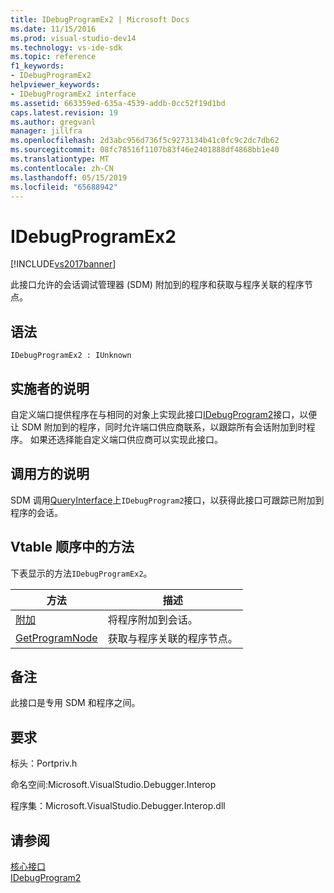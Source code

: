 ```yaml
---
title: IDebugProgramEx2 | Microsoft Docs
ms.date: 11/15/2016
ms.prod: visual-studio-dev14
ms.technology: vs-ide-sdk
ms.topic: reference
f1_keywords:
- IDebugProgramEx2
helpviewer_keywords:
- IDebugProgramEx2 interface
ms.assetid: 663359ed-635a-4539-addb-0cc52f19d1bd
caps.latest.revision: 19
ms.author: gregvanl
manager: jillfra
ms.openlocfilehash: 2d3abc956d736f5c9273134b41c0fc9c2dc7db62
ms.sourcegitcommit: 08fc78516f1107b83f46e2401888df4868bb1e40
ms.translationtype: MT
ms.contentlocale: zh-CN
ms.lasthandoff: 05/15/2019
ms.locfileid: "65688942"
---
```

# <a name="idebugprogramex2"></a>IDebugProgramEx2
[!INCLUDE[vs2017banner](../../../includes/vs2017banner.md)]

此接口允许的会话调试管理器 (SDM) 附加到的程序和获取与程序关联的程序节点。  
  
## <a name="syntax"></a>语法  
  
```  
IDebugProgramEx2 : IUnknown  
```  
  
## <a name="notes-for-implementers"></a>实施者的说明  
 自定义端口提供程序在与相同的对象上实现此接口[IDebugProgram2](../../../extensibility/debugger/reference/idebugprogram2.md)接口，以便让 SDM 附加到的程序，同时允许端口供应商联系，以跟踪所有会话附加到时程序。 如果还选择能自定义端口供应商可以实现此接口。  
  
## <a name="notes-for-callers"></a>调用方的说明  
 SDM 调用[QueryInterface](https://msdn.microsoft.com/library/62fce95e-aafa-4187-b50b-e6611b74c3b3)上`IDebugProgram2`接口，以获得此接口可跟踪已附加到程序的会话。  
  
## <a name="methods-in-vtable-order"></a>Vtable 顺序中的方法  
 下表显示的方法`IDebugProgramEx2`。  
  
|方法|描述|  
|------------|-----------------|  
|[附加](../../../extensibility/debugger/reference/idebugprogramex2-attach.md)|将程序附加到会话。|  
|[GetProgramNode](../../../extensibility/debugger/reference/idebugprogramex2-getprogramnode.md)|获取与程序关联的程序节点。|  
  
## <a name="remarks"></a>备注  
 此接口是专用 SDM 和程序之间。  
  
## <a name="requirements"></a>要求  
 标头：Portpriv.h  
  
 命名空间:Microsoft.VisualStudio.Debugger.Interop  
  
 程序集：Microsoft.VisualStudio.Debugger.Interop.dll  
  
## <a name="see-also"></a>请参阅  
 [核心接口](../../../extensibility/debugger/reference/core-interfaces.md)   
 [IDebugProgram2](../../../extensibility/debugger/reference/idebugprogram2.md)
